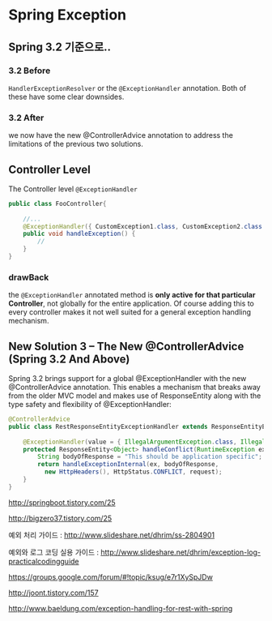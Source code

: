 # Spring Exception


## Spring 3.2 기준으로..

### 3.2 Before

`HandlerExceptionResolver` or the `@ExceptionHandler` annotation. 
Both of these have some clear downsides.

### 3.2 After

we now have the new @ControllerAdvice annotation to address the limitations of the previous two solutions.

## Controller Level

The Controller level `@ExceptionHandler`

```java
public class FooController{
     
    //...
    @ExceptionHandler({ CustomException1.class, CustomException2.class })
    public void handleException() {
        //
    }
}
```

### drawBack

the `@ExceptionHandler` annotated method is **only active for that particular Controller**, not globally for the entire application. Of course adding this to every controller makes it not well suited for a general exception handling mechanism.


## New Solution 3 – The New @ControllerAdvice (Spring 3.2 And Above)

Spring 3.2 brings support for a global @ExceptionHandler with the new @ControllerAdvice annotation. This enables a mechanism that breaks away from the older MVC model and makes use of ResponseEntity along with the type safety and flexibility of @ExceptionHandler:

```java
@ControllerAdvice
public class RestResponseEntityExceptionHandler extends ResponseEntityExceptionHandler {
 
    @ExceptionHandler(value = { IllegalArgumentException.class, IllegalStateException.class })
    protected ResponseEntity<Object> handleConflict(RuntimeException ex, WebRequest request) {
        String bodyOfResponse = "This should be application specific";
        return handleExceptionInternal(ex, bodyOfResponse, 
          new HttpHeaders(), HttpStatus.CONFLICT, request);
    }
}
```

http://springboot.tistory.com/25

http://bigzero37.tistory.com/25


예외 처리 가이드 : http://www.slideshare.net/dhrim/ss-2804901

예외와 로그 코딩 실용 가이드 : http://www.slideshare.net/dhrim/exception-log-practicalcodingguide

https://groups.google.com/forum/#!topic/ksug/e7r1XySpJDw

http://joont.tistory.com/157


http://www.baeldung.com/exception-handling-for-rest-with-spring